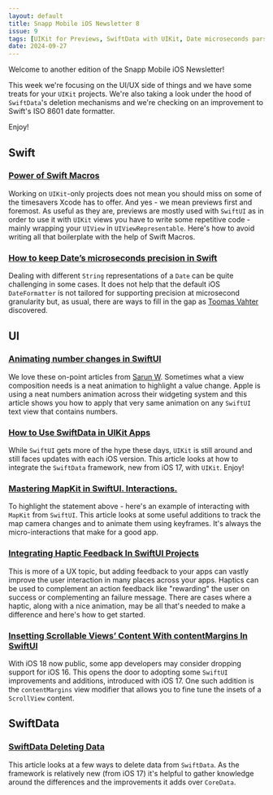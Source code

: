 ```yaml
---
layout: default
title: Snapp Mobile iOS Newsletter 8
issue: 9
tags: [UIKit for Previews, SwiftData with UIKit, Date microseconds parsing, MapKit interactions with SwiftUI]
date: 2024-09-27
---
```


Welcome to another edition of the Snapp Mobile iOS Newsletter!

This week we're focusing on the UI/UX side of things and we have some treats for your `UIKit` projects. We're also taking a look under the hood of `SwiftData`'s deletion mechanisms and we're checking on an improvement to Swift's ISO 8601 date formatter.

Enjoy!

## Swift

### [Power of Swift Macros](https://arturgruchala.com/power-of-swift-macros/)

Working on `UIKit`-only projects does not mean you should miss on some of the timesavers Xcode has to offer. And yes - we mean previews first and foremost. As useful as they are, previews are mostly used with `SwiftUI` as in order to use it with `UIKit` views you have to write some repetitive code - mainly wrapping your `UIView` in `UIViewRepresentable`. Here's how to avoid writing all that boilerplate with the help of Swift Macros.

### [How to keep Date’s microseconds precision in Swift](https://augmentedcode.io/2024/09/23/how-to-keep-dates-microseconds-precision-in-swift/)

Dealing with different `String` representations of a `Date` can be quite challenging in some cases. It does not help that the default iOS `DateFormatter` is not tailored for supporting precision at microsecond granularity but, as usual, there are ways to fill in the gap as [Toomas Vahter](https://augmentedcode.io/author/toomasvahter/) discovered.

## UI

### [Animating number changes in SwiftUI](https://sarunw.com/posts/animating-number-changes-in-swiftui/)

We love these on-point articles from [Sarun W](https://x.com/sarunw). Sometimes what a view composition needs is a neat animation to highlight a value change. Apple is using a neat numbers animation across their widgeting system and this article shows you how to apply that very same animation on any `SwiftUI` text view that contains numbers.

### [How to Use SwiftData in UIKit Apps](https://www.appcoda.com/swiftdata-uikit/)

While `SwiftUI` gets more of the hype these days, `UIKit` is still around and still faces updates with each iOS version. This article looks at how to integrate the `SwiftData` framework, new from iOS 17, with `UIKit`. Enjoy!

### [Mastering MapKit in SwiftUI. Interactions.](https://swiftwithmajid.com/2023/12/19/mastering-mapkit-in-swiftui-interactions/)

To highlight the statement above - here's an example of interacting with `MapKit` from `SwiftUI`. This article looks at some useful additions to track the map camera changes and to animate them using keyframes. It's always the micro-interactions that make for a good app.

### [Integrating Haptic Feedback In SwiftUI Projects](https://serialcoder.dev/text-tutorials/swiftui/integrating-haptic-feedback-in-swiftui-projects/)

This is more of a UX topic, but adding feedback to your apps can vastly improve the user interaction in many places across your apps. Haptics can be used to complement an action feedback like "rewarding" the user on success or complementing an failure message. There are cases where a haptic, along with a nice animation, may be all that's needed to make a difference and here's how to get started.

### [Insetting Scrollable Views’ Content With contentMargins In SwiftUI](https://serialcoder.dev/text-tutorials/swiftui/insetting-scrollable-views-content-with-contentmargins-in-swiftui/)

With iOS 18 now public, some app developers may consider dropping support for iOS 16. This opens the door to adopting some `SwiftUI` improvements and additions, introduced with iOS 17. One such addition is the `contentMargins` view modifier that allows you to fine tune the insets of a `ScrollView` content.

## SwiftData

### [SwiftData Deleting Data](https://useyourloaf.com/blog/swiftdata-deleting-data/)

This article looks at a few ways to delete data from `SwiftData`. As the framework is relatively new (from iOS 17) it's helpful to gather knowledge around the differences and the improvements it adds over `CoreData`.
